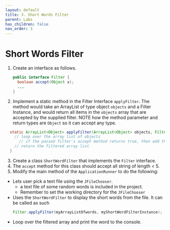 ```yaml
---
layout: default
title: 3. Short Words Filter
parent: Labs
has_children: false
nav_order: 3
---
```


# Short Words Filter
1. Create an interface as follows.
    ```java
    public interface Filter {
      boolean accept(Object x);
      ...
    }
    ```
2. Implement a static method in the Filter Interface `applyFilter`.
  The method would take an ArrayList of type object `objects` and a Filter Instance, and would return all items in the `objects` array that are accepted by the supplied filter.
  NOTE how the method parameter and return types are `Object` so it can accept any type.
  ```java
    static ArrayList<Object> applyFilter(ArrayList<Object> objects, Filter f) {
      // loop over the array list of objects
        // if the passed filter's accept method returns true, then add the element to the arraylist to be returned.
      // return the filtered array list
    }
  ```
3. Create a class `ShortWordFilter` that implements the `Filter` interface.
4. The `accept` method for this class should accept all string of length < 5.
5. Modify the main method of the `ApplicationRunner` to do the following:
  * Lets user pick a text file using the `JFileChooser`.
    - a text file of some random words is included in the project.
    - Remember to set the working directory for the `JFileChooser`
  * Uses the `ShortWordFilter` to display the short words from the file. It can be called as such
    ```java
    Filter.applyFilter(myArrayListOfwords, myShortWordFilterInstance);
    ```
  * Loop over the filtered array and print the word to the console.